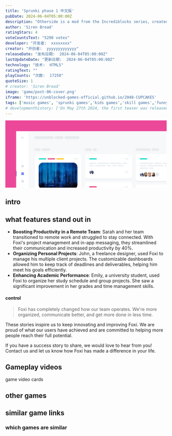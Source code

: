```yaml
---
title: 'Sprunki phase 1 中文版'
pubDate: 2024-06-04T05:00:00Z
description: "Otherside is a mod from the Incrediblocks series, created by Siren Bread. It's based on the song of the same name by Lena Raine, composed for the Minecraft Caves & Cliffs soundtrack."
author: 'Siren Bread'
ratingStars: 4
voteCountsText: "5290 votes"
developer: "开发者:  xxxxxxxx"
creator: "开创者:  yyyyyyyyyyyyy"
releaseDate: "发布日期:  2024-06-04T05:00:00Z"
lastUpdateDate: "更新日期:  2024-06-04T05:00:00Z"
technology: "技术:  HTML5"
ratingText: ""
playCounts: "次数:  17250"
quoteSize: 1
# creator: 'Siren Bread'
image: 'game/post-06-cover.png'
iframe: 'https://unblocked-games-official.github.io/2048-CUPCAKES'
tags: ['music games', 'sprunki games','kids games','skill games','funny games','mobile games']
# developmenthistory: ['On May 27th 2024, the first teaser was released.','On August 1st, 2024, the mod was released to the public.']
---
```


![Foxi is here.](../../assets/game/post-06.png)

## intro







## what features stand out in 


- **Boosting Productivity in a Remote Team**: Sarah and her team transitioned to remote work and struggled to stay connected. With Foxi's project management and in-app messaging, they streamlined their communication and increased productivity by 40%.
- **Organizing Personal Projects**: John, a freelance designer, used Foxi to manage his multiple client projects. The customizable dashboards allowed him to keep track of deadlines and deliverables, helping him meet his goals efficiently.
- **Enhancing Academic Performance**: Emily, a university student, used Foxi to organize her study schedule and group projects. She saw a significant improvement in her grades and time management skills.

#### control

> Foxi has completely changed how our team operates. We're more organized, communicate better, and get more done in less time.

These stories inspire us to keep innovating and improving Foxi. We are proud of what our users have achieved and are committed to helping more people reach their full potential.

If you have a success story to share, we would love to hear from you! Contact us and let us know how Foxi has made a difference in your life.

## Gameplay videos

game video cards

## other games


## similar game links

### which games are similar



### 
